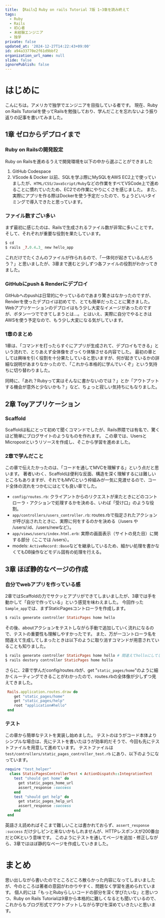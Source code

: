 ```yaml
---
title: 【Rails】Ruby on rails Tutorial 7版 1~3章を読み終えて
tags:
  - Ruby
  - Rails
  - 初心者
  - 未経験エンジニア
  - 独学
private: false
updated_at: '2024-12-27T14:22:43+09:00'
id: a94a33770e2f61d9bbf2
organization_url_name: null
slide: false
ignorePublish: false
---
```

# はじめに
こんにちは。アメリカで独学でエンジニアを目指している者です。
現在、Ruby on Rails Tutorialを使ってRailsを勉強しており、学んだことを忘れないよう振り返りの記事を書いてみました。

## 1章 ゼロからデプロイまで
### Ruby on Railsの開発設定
Ruby on Railsを進めるうえで開発環境を以下の中から選ぶことができました
1. GitHub Codespace
2. VScode & Docker
以前、SQLを学ぶ際にMySQLをAWS EC2上で使っていましたが、`HTML/CSS/JavaScript/Ruby`などの作業をすべてVSCode上で進めることに慣れていたため、EC2での作業にやりにくさを感じました。
また、実際にアプリを作る際はDockerを使う予定だったので、ちょうどいいタイミングで導入できたと思っています。

### ファイル数すごい多い
まず最初に感じたのは、Railsで生成されるファイル数が非常に多いことです。そして、それぞれが重要な役割を果たしています。
```Ruby
$ cd 
$ rails _7.0.4.3_ new hello_app
```
これだけでたくさんのファイルが作られるので、「一体何が起きているんだろう？」と思いましたが、3章まで進むと少しずつ各ファイルの役割がわかってきました。

### GitHubにpush & Renderにデプロイ
GitHubへのpushは日常的にやっているのであまり驚きはなかったのですが、Renderを使ったデプロイは初めてで、とても簡単だったことに驚きました。
Webアプリケーションのデプロイはもう少し大変なイメージがあったのですが、ボタン一つでできてしまうとは…。
とはいえ、実際に自分でやるときはAWSを使う予定なので、もう少し大変になる気がしています。

### 1章のまとめ
1章は、「コマンドを打ったらすぐにアプリが生成されて、デプロイもできる」という流れで、とりあえず全体像をざっくり体験させる内容でした。
最初の章としては興味を引く役割を十分果たしていると思いますが、何が起きているかの詳細な説明があまりなかったので、「これから本格的に学んでいくぞ」という気持ちに切り替わりました。

同時に、「あれ？Rubyって実はそんなに書かないのでは？」とか「アウトプットする機会が意外と少ないかも？」など、ちょっと寂しい気持ちにもなりました。

## 2章 Toyアプリケーション
### Scaffold
Scaffoldは私にとって初めて聞くコマンドでしたが、Rails界隈では有名で、驚くほど簡単にブログサイトのようなものを作れます。
この章では、UsersとMicropostというリソースを作成し、そこから学習を進めました。

### 2章で学んだこと
この章で伝えたかったのは、「コードを通してMVCを理解する」という点だと思います。
著者いわく、Scaffoldは便利な反面、構造を深く理解するには難しいところもありますが、それでもMVCという枠組みが一気に見渡せるので、コード全体の流れをつかむにはとても良い章でした。
- `config/routes.rb`: クライアントからのリクエストが来たときにどのコントローラ・アクションで処理するかを決める、いわば「受け口」のような役割。
- `app/controllers/users_controller.rb`: routes.rbで指定されたアクションが呼び出されたときに、実際に何をするのかを決める（/users や /users/:id、/users/newなど）。
- `app/views/users/index.html.erb`: 実際の画面表示（サイトの見た目）に関する部分（ここでは /users）。
- models: `ActiveRecord::Base`などを継承しているため、細かい処理を書かなくてもDB操作などモデル固有の処理を行える。

## 3章 ほぼ静的なページの作成

### 自分でwebアプリを作っている感
2章ではScaffoldの力でサクッとアプリができてしまいましたが、3章では手を動かして「自分で作っている」という感覚を味わえました。
今回作った`Sample_app`では、まずStaticPagesコントローラを作成します。
```ruby
$ rails generate controller StaticPages home hello
```
その後、aboutアクションをテストしながら手動で追加していく流れになるので、テストの重要性も理解しやすかったです。
また、万が一コントローラ名を間違えて生成してしまったときは以下のように取り消すコマンドが用意されていることも知りました。
```ruby 
$ rails generate controller StaticPages home hollo # 間違えてholloにしてしまった
$ rails destory controller StaticPages home hollo
```

さらに、2章で学んだconfig/routes.rbが、get "`static_pages/home`"のように細かくルーティングできることがわかったので、routes.rbの全体像が少しずつ見えてきました。
```ruby:routes.rb
 Rails.application.routes.draw do
    get "static_pages/home"
    get "static_pages/help"
    root "application#hello"
 end
```
### テスト
この章から簡単なテストを実装し始めました。
テストのほうがコード本体よりシンプルな場合は、先にテストを書いたほうが効率的だそうで、今回も先にテストファイルを用意して進めています。
テストファイルは `test/controllers/static_pages_controller_test.rb` にあり、以下のようになっています。
```ruby
require "test_helper"
  class StaticPagesControllerTest < ActionDispatch::IntegrationTest
    test "should get home" do
      get static_pages_home_url
      assert_response :success
    end
    test "should get help" do
      get static_pages_help_url
      assert_response :success
    end
 end
 ```
 英語さえ読めればそこまで難しいことは書かれておらず、`assert_response :success` だけ少しピンと来ないかもしれませんが、HTTPレスポンスが200番台だとOKという意味です。
このようにテストを通してページを追加・修正しながら、3章ではほぼ静的なページを作成していきました。

# まとめ
思い出しながら書いたのでところどころ散らかった内容になってしまいましたが、今のところは著者の意図がわかりやすく、問題なく学習を進められています。
個人的には「もっとRubyらしいコードの部分を深く学びたいな」と思いつつ、Ruby on Rails Tutorialは9章から本格的に難しくなるとも聞いているので、これからもブログ形式でアウトプットしながら学びを深めていきたいと思います。
